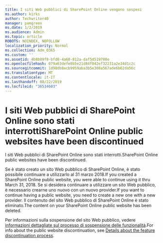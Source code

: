 ```yaml
---
title: I siti Web pubblici di SharePoint Online vengono sospesi
ms.author: kirks
author: Techwriter40
manager: pamgreen
ms.date: 1/2/2019
ms.audience: Admin
ms.topic: article
ROBOTS: NOINDEX, NOFOLLOW
localization_priority: Normal
ms.collection: Adm_O365
ms.custom: ''
ms.assetid: 4b8b89f8-bfd8-4a60-812a-daf5d519788e
ms.openlocfilehash: 079a63defe8b5e21d84f042ef32231a2e34d1c2c
ms.sourcegitcommit: 1d98db8acb9959aba3b5e308a567ade6b62da56c
ms.translationtype: MT
ms.contentlocale: it-IT
ms.lasthandoff: 08/22/2019
ms.locfileid: "36534603"
---
```

# <a name="sharepoint-online-public-websites-have-been-discontinued"></a><span data-ttu-id="27e5d-102">I siti Web pubblici di SharePoint Online sono stati interrotti</span><span class="sxs-lookup"><span data-stu-id="27e5d-102">SharePoint Online public websites have been discontinued</span></span>

<span data-ttu-id="27e5d-103">I siti Web pubblici di SharePoint Online sono stati interrotti.</span><span class="sxs-lookup"><span data-stu-id="27e5d-103">SharePoint Online public websites have been discontinued.</span></span>

<span data-ttu-id="27e5d-104">Se è stato creato un sito Web pubblico di SharePoint Online, è stato possibile continuare a utilizzarlo al 31 marzo 2018.</span><span class="sxs-lookup"><span data-stu-id="27e5d-104">If you created a SharePoint Online public website, you were able to continue using it thru March 31, 2018.</span></span> <span data-ttu-id="27e5d-105">Se si desidera continuare a utilizzare un sito Web pubblico, è necessario crearne uno nuovo con un nuovo provider.</span><span class="sxs-lookup"><span data-stu-id="27e5d-105">If you want to continue having a public website, you need to create a new one with a new provider.</span></span> <span data-ttu-id="27e5d-106">Il contenuto del sito Web pubblico di SharePoint Online è stato eliminato.</span><span class="sxs-lookup"><span data-stu-id="27e5d-106">The content on your SharePoint Online public website has been deleted.</span></span>

<span data-ttu-id="27e5d-107">Per informazioni sulla sospensione del sito Web pubblico, vedere [informazioni dettagliate sul processo di sospensione delle funzionalità](https://go.microsoft.com/fwlink/?linkid=866980).</span><span class="sxs-lookup"><span data-stu-id="27e5d-107">For info about the public website discontinuation, see [Details about the feature discontinuation process](https://go.microsoft.com/fwlink/?linkid=866980).</span></span>
